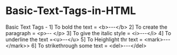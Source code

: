 # Basic-Text-Tags-in-HTML
Basic Text Tags  - 1] To bold the text = &lt;b>---&lt;/b>  2] To create the paragraph = &lt;p>-- &lt;/p>   3] To give the italic style = &lt;i>---&lt;/i>  4] To underline the text =&lt;u>--&lt;/u>   5] To Heighlight thr text = &lt;mark>---&lt;/mark>>   6]  To strikethrough some text = &lt;del>---&lt;/del>
